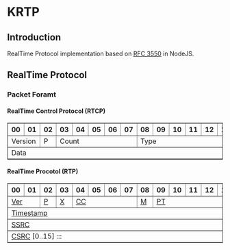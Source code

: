 # KRTP
## Introduction
RealTime Protocol implementation based on [RFC 3550](https://tools.ietf.org/html/rfc3550) in NodeJS.

## RealTime Protocol
### Packet Foramt
#### RealTime Control Protocol (RTCP)

<table border="1">
  <tr>
    <th>00</th>
    <th>01</th>
    <th>02</th>
    <th>03</th>
    <th>04</th>
    <th>05</th>
    <th>06</th>
    <th>07</th>
    <th>08</th>
    <th>09</th>
    <th>10</th>
    <th>11</th>
    <th>12</th>
    <th>13</th>
    <th>14</th>
    <th>15</th>
    <th>16</th>
    <th>17</th>
    <th>18</th>
    <th>19</th>
    <th>20</th>
    <th>21</th>
    <th>22</th>
    <th>23</th>
    <th>24</th>
    <th>25</th>
    <th>26</th>
    <th>27</th>
    <th>28</th>
    <th>29</th>
    <th>30</th>
    <th>31</th>
  </tr>
  <tr>
    <td colspan="2">Version</td>
    <td>P</td>
    <td colspan="5">Count</td>
    <td colspan="8">Type</td>
    <td colspan="16">Length</td>
  </tr>
  <tr>
    <td colspan="32">Data</td>
  </tr>
</table>

#### RealTime Procotol (RTP)

<table border="1">
<tr>
<th>00</th><th>01</th><th>02</th><th>03</th><th>04</th><th>05</th><th>06</th><th>07</th>
<th>08</th><th>09</th><th>10</th><th>11</th><th>12</th><th>13</th><th>14</th><th>15</th>
<th>16</th><th>17</th><th>18</th><th>19</th><th>20</th><th>21</th><th>22</th><th>23</th>
<th>24</th><th>25</th><th>26</th><th>27</th><th>28</th><th>29</th><th>30</th><th>31</th></tr>
<tr>
<td class="pktconst" colspan="2"><a href="#Ver, Version">Ver</a></td>
<td class="pkthdr"><a href="#P, Padding">P</a></td>
<td class="pkthdr"><a href="#X, Extension">X</a></td>
<td class="pkthdr" colspan="4"><a href="#CC, CSRC count">CC</a></td>
<td class="pkthdr"><a href="#M, Marker">M</a></td>
<td class="pkthdr" colspan="7"><a href="#PT, Payload Type">PT</a></td>
<td class="pkthdr" colspan="16"><a href="#Sequence Number">Sequence Number</a></td></tr>
<tr>
<td class="pkthdr" colspan="32"><a href="#Timestamp">Timestamp</a></td></tr>
<tr>
<td class="pkthdr" colspan="32"><a href="#SSRC, Synchronization source">SSRC</a></td></tr>
<tr>
<td class="pktvarlen" colspan="32"><a href="#CSRC, Contributing source">CSRC</a> [0..15] :::</td></tr>
</table>

